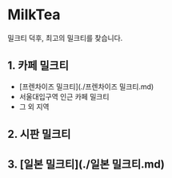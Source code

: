 # MilkTea
밀크티 덕후, 최고의 밀크티를 찾습니다.
## 1. 카페 밀크티
- [프렌차이즈 밀크티](./프렌차이즈 밀크티.md)
- 서울대입구역 인근 카페 밀크티
- 그 외 지역
## 2. 시판 밀크티
## 3. [일본 밀크티](./일본 밀크티.md)